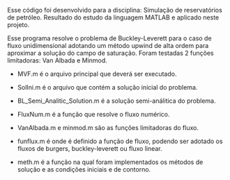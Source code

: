 Esse código foi desenvolvido para a disciplina: Simulação de reservatórios de petróleo.
Resultado do estudo da linguagem MATLAB e aplicado neste projeto.

Esse programa resolve o problema de Buckley-Leverett para o caso de fluxo unidimensional 
adotando um método upwind de alta ordem para aproximar a solução do campo de saturação.
Foram testadas 2 funções limitadoras: Van Albada e Minmod.

* MVF.m é o arquivo principal que deverá ser executado.

* SolIni.m é o arquivo que contém a solução inicial do problema.

* BL_Semi_Analitic_Solution.m é a solução semi-análitica do problema. 

* FluxNum.m é a função que resolve o fluxo numérico.

* VanAlbada.m e minmod.m são as funções limitadoras do fluxo.

* funflux.m é onde é definido a função de fluxo, podendo ser adotado os fluxos de burgers, buckley-leverett ou fluxo linear.

* meth.m é a função na qual foram implementados os métodos de solução e as condições iniciais e de contorno.

